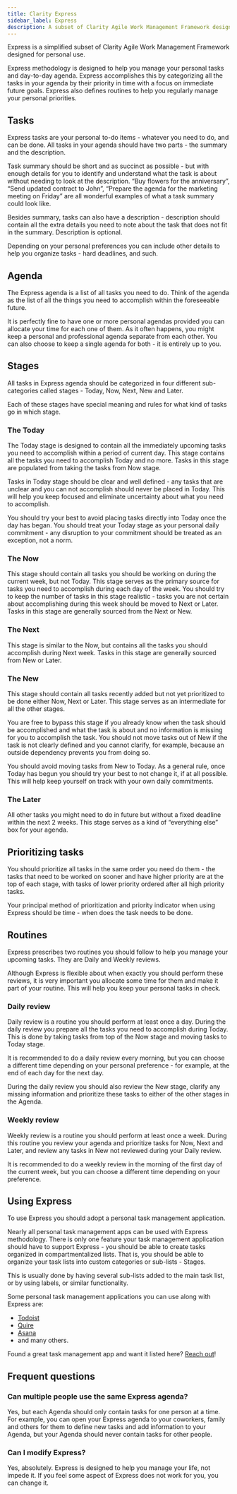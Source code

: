```yaml
---
title: Clarity Express
sidebar_label: Express
description: A subset of Clarity Agile Work Management Framework designed for personal use
---
```


Express is a simplified subset of Clarity Agile Work Management Framework designed for personal use.

Express methodology is designed to help you manage your personal tasks and day-to-day agenda. Express accomplishes this by categorizing all the tasks in your agenda by their priority in time with a focus on immediate future goals. Express also defines routines to help you regularly manage your personal priorities.

## Tasks

Express tasks are your personal to-do items - whatever you need to do, and can be done. All tasks in your agenda should have two parts - the summary and the description.

Task summary should be short and as succinct as possible - but with enough details for you to identify and understand what the task is about without needing to look at the description. “Buy flowers for the anniversary”, “Send updated contract to John”, “Prepare the agenda for the marketing meeting on Friday” are all wonderful examples of what a task summary could look like.

Besides summary, tasks can also have a description - description should contain all the extra details you need to note about the task that does not fit in the summary. Description is optional.

Depending on your personal preferences you can include other details to help you organize tasks - hard deadlines, and such.

## Agenda

The Express agenda is a list of all tasks you need to do. Think of the agenda as the list of all the things you need to accomplish within the foreseeable future.

It is perfectly fine to have one or more personal agendas provided you can allocate your time for each one of them. As it often happens, you might keep a personal and professional agenda separate from each other. You can also choose to keep a single agenda for both - it is entirely up to you.

## Stages

All tasks in Express agenda should be categorized in four different sub-categories called stages - Today, Now, Next, New and Later.

Each of these stages have special meaning and rules for what kind of tasks go in which stage.

### The Today

The Today stage is designed to contain all the immediately upcoming tasks you need to accomplish within a period of current day. This stage contains all the tasks you need to accomplish Today and no more. Tasks in this stage are populated from taking the tasks from Now stage.

Tasks in Today stage should be clear and well defined - any tasks that are unclear and you can not accomplish should never be placed in Today. This will help you keep focused and eliminate uncertainty about what you need to accomplish.

You should try your best to avoid placing tasks directly into Today once the day has began. You should treat your Today stage as your personal daily commitment - any disruption to your commitment should be treated as an exception, not a norm.

### The Now

This stage should contain all tasks you should be working on during the current week, but not Today. This stage serves as the primary source for tasks you need to accomplish during each day of the week. You should try to keep the number of tasks in this stage realistic - tasks you are not certain about accomplishing during this week should be moved to Next or Later. Tasks in this stage are generally sourced from the Next or New.

### The Next

This stage is similar to the Now, but contains all the tasks you should accomplish during Next week. Tasks in this stage are generally sourced from New or Later.

### The New

This stage should contain all tasks recently added but not yet prioritized to be done either Now, Next or Later. This stage serves as an intermediate for all the other stages.

You are free to bypass this stage if you already know when the task should be accomplished and what the task is about and no information is missing for you to accomplish the task. You should not move tasks out of New if the task is not clearly defined and you cannot clarify, for example, because an outside dependency prevents you from doing so.

You should avoid moving tasks from New to Today. As a general rule, once Today has begun you should try your best to not change it, if at all possible. This will help keep yourself on track with your own daily commitments.

### The Later

All other tasks you might need to do in future but without a fixed deadline within the next 2 weeks. This stage serves as a kind of “everything else” box for your agenda.

## Prioritizing tasks

You should prioritize all tasks in the same order you need do them - the tasks that need to be worked on sooner and have higher priority are at the top of each stage, with tasks of lower priority ordered after all high priority tasks.

Your principal method of prioritization and priority indicator when using Express should be time - when does the task needs to be done.

## Routines

Express prescribes two routines you should follow to help you manage your upcoming tasks. They are Daily and Weekly reviews.

Although Express is flexible about when exactly you should perform these reviews, it is very important you allocate some time for them and make it part of your routine. This will help you keep your personal tasks in check.

### Daily review

Daily review is a routine you should perform at least once a day. During the daily review you prepare all the tasks you need to accomplish during Today. This is done by taking tasks from top of the Now stage and moving tasks to Today stage.

It is recommended to do a daily review every morning, but you can choose a different time depending on your personal preference - for example, at the end of each day for the next day.

During the daily review you should also review the New stage, clarify any missing information and prioritize these tasks to either of the other stages in the Agenda.

### Weekly review

Weekly review is a routine you should perform at least once a week. During this routine you review your agenda and prioritize tasks for Now, Next and Later, and review any tasks in New not reviewed during your Daily review.

It is recommended to do a weekly review in the morning of the first day of the current week, but you can choose a different time depending on your preference.

## Using Express

To use Express you should adopt a personal task management application.

Nearly all personal task management apps can be used with Express methodology. There is only one feature your task management application should have to support Express - you should be able to create tasks organized in compartmentalized lists. That is, you should be able to organize your task lists into custom categories or sub-lists - Stages.

This is usually done by having several sub-lists added to the main task list, or by using labels, or similar functionality.

Some personal task management applications you can use along with Express are:

- [Todoist](https://todoist.com)
- [Quire](https://quire.io)
- [Asana](https://asana.com)
- and many others.

Found a great task management app and want it listed here? [Reach out](/contact/)!

## Frequent questions

### Can multiple people use the same Express agenda?

Yes, but each Agenda should only contain tasks for one person at a time. For example, you can open your Express agenda to your coworkers, family and others for them to define new tasks and add information to your Agenda, but your Agenda should never contain tasks for other people.

### Can I modify Express?

Yes, absolutely. Express is designed to help you manage your life, not impede it. If you feel some aspect of Express does not work for you, you can change it.
